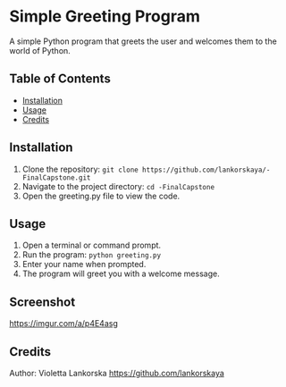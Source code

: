 # Simple Greeting Program

A simple Python program that greets the user and welcomes them to the world of Python.

## Table of Contents
- [Installation](#installation)
- [Usage](#usage)
- [Credits](#credits)

## Installation
1. Clone the repository: `git clone https://github.com/lankorskaya/-FinalCapstone.git`
2. Navigate to the project directory: `cd -FinalCapstone`
3. Open the greeting.py file to view the code.


## Usage
1. Open a terminal or command prompt.
2. Run the program: `python greeting.py`
3. Enter your name when prompted.
4. The program will greet you with a welcome message.

## Screenshot
https://imgur.com/a/p4E4asg

## Credits
 Author: Violetta Lankorska https://github.com/lankorskaya

